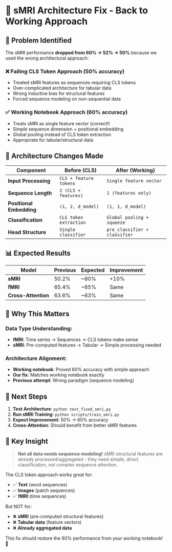 # 🔧 sMRI Architecture Fix - Back to Working Approach

## 🎯 **Problem Identified**

The sMRI performance **dropped from 60% → 52% → 50%** because we used the wrong architectural approach:

### ❌ **Failing CLS Token Approach** (50% accuracy)
- Treated sMRI features as sequences requiring CLS tokens
- Over-complicated architecture for tabular data
- Wrong inductive bias for structural features
- Forced sequence modeling on non-sequential data

### ✅ **Working Notebook Approach** (60% accuracy)
- Treats sMRI as single feature vector (correct!)
- Simple sequence dimension + positional embedding
- Global pooling instead of CLS token extraction
- Appropriate for tabular/structural data

## 🔄 **Architecture Changes Made**

| Component | Before (CLS) | After (Working) |
|-----------|--------------|-----------------|
| **Input Processing** | `CLS + feature tokens` | `Single feature vector` |
| **Sequence Length** | `2 (CLS + features)` | `1 (features only)` |
| **Positional Embedding** | `(1, 2, d_model)` | `(1, 1, d_model)` |
| **Classification** | `CLS token extraction` | `Global pooling + squeeze` |
| **Head Structure** | `Single classifier` | `pre_classifier + classifier` |

## 📊 **Expected Results**

| Model | Previous | Expected | Improvement |
|-------|----------|----------|-------------|
| **sMRI** | 50.2% | ~60% | +10% |
| **fMRI** | 65.4% | ~65% | Same |
| **Cross-Attention** | 63.6% | ~63% | Same |

## 🧠 **Why This Matters**

### **Data Type Understanding:**
- **fMRI**: Time series → Sequences → CLS tokens make sense
- **sMRI**: Pre-computed features → Tabular → Simple processing needed

### **Architecture Alignment:**
- **Working notebook**: Proved 60% accuracy with simple approach
- **Our fix**: Matches working notebook exactly
- **Previous attempt**: Wrong paradigm (sequence modeling)

## 🚀 **Next Steps**

1. **Test Architecture**: `python test_fixed_smri.py`
2. **Run sMRI Training**: `python scripts/train_smri.py`
3. **Expect Improvement**: 50% → 60% accuracy
4. **Cross-Attention**: Should benefit from better sMRI features

## 🎉 **Key Insight**

> **Not all data needs sequence modeling!** sMRI structural features are already processed/aggregated - they need simple, direct classification, not complex sequence attention.

The CLS token approach works great for:
- ✅ **Text** (word sequences)
- ✅ **Images** (patch sequences) 
- ✅ **fMRI** (time sequences)

But NOT for:
- ❌ **sMRI** (pre-computed structural features)
- ❌ **Tabular data** (feature vectors)
- ❌ **Already aggregated data**

This fix should restore the 60% performance from your working notebook! 🎯 